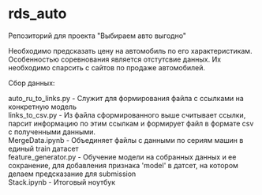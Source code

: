 # rds_auto
Репозиторий для проекта "Выбираем авто выгодно"

Необходимо предсказать цену на автомобиль по его характеристикам. Особенностью соревнования является отстутсвие данных. Их необходимо спарсить с сайтов по продаже автомобилей.

Сбор данных:

auto_ru_to_links.py - Служит для формирования файла с ссылками на конкретную модель  
links_to_csv.py - Из файла сформированного выше считывает ссылки, парсит информацию по этим ссылкам
и формирует файл в формате csv c полученными данными.  
MergeData.ipynb - Объединяет файлы с данными по сериям машин в единый train датасет  
feature_generator.py - Обучение модели на собранных данных и ее сохранение, для добавления признака 'model' в датсет, на котором делаем предсказание для submission  
Stack.ipynb - Итоговый ноутбук  
